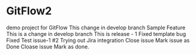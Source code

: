 # GitFlow2
demo project for GitFlow
This change in develop branch
Sample Feature
This is a change in develop branch
This is release - 1
Fixed template bug
Fixed Test issue-1 #2
Trying out Jira integration 
Close issue
Mark issue as Done
Cloase issue
Mark as done.